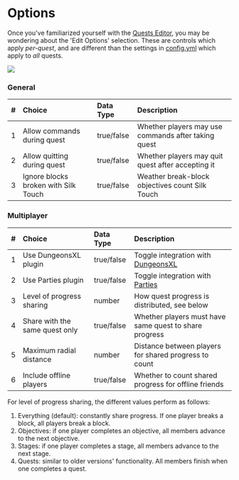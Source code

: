 # Options

Once you've familiarized yourself with the [Quests Editor](https://pikamug.gitbook.io/quests/setup/quests-editor), you may be wondering about the 'Edit Options' selection. These are controls which apply _per-quest_, and are different than the settings in [config.yml](https://pikamug.gitbook.io/quests/setup/configuration) which apply to _all_ quests.

![](https://camo.githubusercontent.com/01ac608458bd8b9ea686e4f66bb4d39e0131d0dd738a4317ba898f285345c08a/68747470733a2f2f692e696d6775722e636f6d2f7374485a504f752e706e67)

### General

| \# | Choice | Data Type | Description |
| :--- | :--- | :--- | :--- |
| 1 | Allow commands during quest | true/false | Whether players may use commands after taking quest |
| 2 | Allow quitting during quest | true/false | Whether players may quit quest after accepting it |
| 3 | Ignore blocks broken with Silk Touch | true/false | Weather break-block objectives count Silk Touch |

### Multiplayer

| \# | Choice | Data Type | Description |
| :--- | :--- | :--- | :--- |
| 1 | Use DungeonsXL plugin | true/false | Toggle integration with [DungeonsXL](https://pikamug.gitbook.io/quests/casual/modules#dungeonsxl) |
| 2 | Use Parties plugin | true/false | Toggle integration with [Parties](https://github.com/PikaMug/Quests/wiki/Beginner-%E2%80%90-Dependencies#parties-) |
| 3 | Level of progress sharing | number | How quest progress is distributed, see below |
| 4 | Share with the same quest only | true/false | Whether players must have same quest to share progress |
| 5 | Maximum radial distance | number | Distance between players for shared progress to count |
| 6 | Include offline players | true/false | Whether to count shared progress for offline friends |

For level of progress sharing, the different values perform as follows:

1. Everything \(default\): constantly share progress. If one player breaks a block, all players break a block.
2. Objectives: if one player completes an objective, all members advance to the next objective.
3. Stages: if one player completes a stage, all members advance to the next stage.
4. Quests: similar to older versions' functionality. All members finish when one completes a quest.

